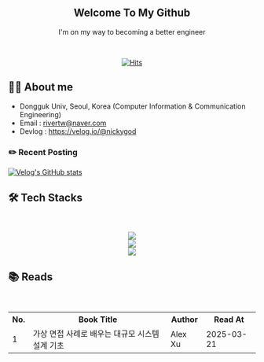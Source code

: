<div align="center">

  
<h2> Welcome To My Github </h2> 
  
  I'm on my way to becoming a better engineer <br>
  
  
 <div align="center">
    <br>
   
[![Hits](https://hits.seeyoufarm.com/api/count/incr/badge.svg?url=https%3A%2F%2Fgithub.com%2Frivertw777%2Fhit-counter&count_bg=%2379C83D&title_bg=%23555555&icon=&icon_color=%23E7E7E7&title=hits&edge_flat=false)](https://hits.seeyoufarm.com)

</div>
  
</div>

## 🧑‍💻 About me
- Dongguk Univ, Seoul, Korea (Computer Information & Communication Engineering)
- Email : rivertw@naver.com
- Devlog : https://velog.io/@nickygod

### ✏️ Recent Posting
[![Velog's GitHub stats](https://velog-readme-stats.vercel.app/api?name=nickygod)](https://velog.io/@nickygod)

## 🛠️ Tech Stacks
<br>
<p align="center">
  <a href="https://skillicons.dev">
    <img src="https://skillicons.dev/icons?i=java,spring,javascript,react" />
  </a>
  <br>
  <a href="https://skillicons.dev">
    <img src="https://skillicons.dev/icons?i=mysql,redis,kafka" />
  </a>
  <br>
  <a href="https://skillicons.dev">
    <img src="https://skillicons.dev/icons?i=docker,kubernetes" />
  </a>
</p>

## 📚 Reads
<br>
<div align="center"> 
<table>
  <tr>
    <th>No.</th>
    <th>Book Title</th>
    <th>Author</th>
    <th>Read At</th>
  </tr>
  <tr>
    <td>1</td>
    <td>가상 면접 사례로 배우는 대규모 시스템 설계 기초</td>
    <td>Alex Xu</td>
    <td>2025-03-21</td>
  </tr>
</table>
</p>
</div>
